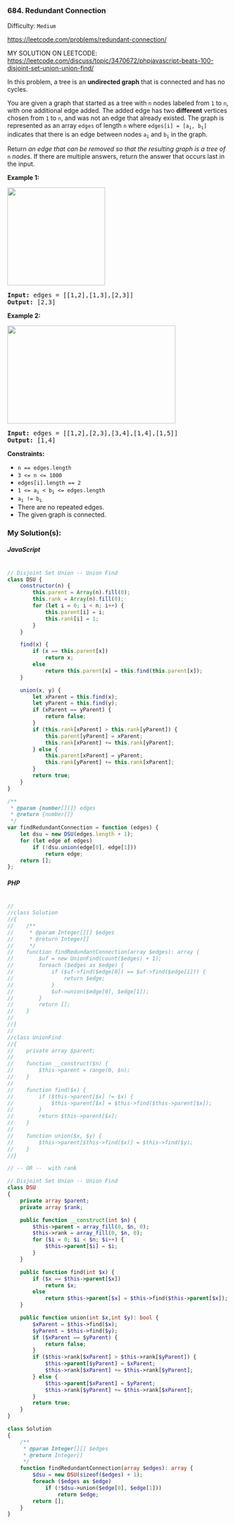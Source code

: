 ### 684. Redundant Connection

Difficulty: `Medium`

https://leetcode.com/problems/redundant-connection/

MY SOLUTION ON LEETCODE:
https://leetcode.com/discuss/topic/3470672/phpjavascript-beats-100-disjoint-set-union-union-find/


<p>In this problem, a tree is an <strong>undirected graph</strong> that is connected and has no cycles.</p>
<p>You are given a graph that started as a tree with <code>n</code> nodes labeled from <code>1</code> to <code>n</code>, with one additional edge added. The added edge has two <strong>different</strong> vertices chosen from <code>1</code> to <code>n</code>, and was not an edge that already existed. The graph is represented as an array <code>edges</code> of length <code>n</code> where <code>edges[i] = [a<sub>i</sub>, b<sub>i</sub>]</code> indicates that there is an edge between nodes <code>a<sub>i</sub></code> and <code>b<sub>i</sub></code> in the graph.</p>
<p>Return <em>an edge that can be removed so that the resulting graph is a tree of </em><code>n</code><em> nodes</em>. If there are multiple answers, return the answer that occurs last in the input.</p>
<p><strong class="example">Example 1:</strong></p>
<img alt="" src="https://assets.leetcode.com/uploads/2021/05/02/reduntant1-1-graph.jpg" style="width: 222px; height: 222px;">
<pre><strong>Input:</strong> edges = [[1,2],[1,3],[2,3]]
<strong>Output:</strong> [2,3]
</pre>
<p><strong class="example">Example 2:</strong></p>
<img alt="" src="https://assets.leetcode.com/uploads/2021/05/02/reduntant1-2-graph.jpg" style="width: 382px; height: 222px;">
<pre><strong>Input:</strong> edges = [[1,2],[2,3],[3,4],[1,4],[1,5]]
<strong>Output:</strong> [1,4]
</pre>
<p><strong>Constraints:</strong></p>
<ul>
	<li><code>n == edges.length</code></li>
	<li><code>3 &lt;= n &lt;= 1000</code></li>
	<li><code>edges[i].length == 2</code></li>
	<li><code>1 &lt;= a<sub>i</sub> &lt; b<sub>i</sub> &lt;= edges.length</code></li>
	<li><code>a<sub>i</sub> != b<sub>i</sub></code></li>
	<li>There are no repeated edges.</li>
	<li>The given graph is connected.</li>
</ul>

### My Solution(s):

##### JavaScript

```js

// Disjoint Set Union -- Union Find
class DSU {
    constructor(n) {
        this.parent = Array(n).fill(0);
        this.rank = Array(n).fill(0);
        for (let i = 0; i < n; i++) {
            this.parent[i] = i;
            this.rank[i] = 1;
        }
    }

    find(x) {
        if (x == this.parent[x])
            return x;
        else
            return this.parent[x] = this.find(this.parent[x]);
    }

    union(x, y) {
        let xParent = this.find(x);
        let yParent = this.find(y);
        if (xParent == yParent) {
            return false;
        }
        if (this.rank[xParent] > this.rank[yParent]) {
            this.parent[yParent] = xParent;
            this.rank[xParent] += this.rank[yParent];
        } else {
            this.parent[xParent] = yParent;
            this.rank[yParent] += this.rank[xParent];
        }
        return true;
    }
}

/**
 * @param {number[][]} edges
 * @return {number[]}
 */
var findRedundantConnection = function (edges) {
    let dsu = new DSU(edges.length + 1);
    for (let edge of edges)
        if (!dsu.union(edge[0], edge[1]))
            return edge;
    return [];
};
```

##### PHP

```php

//
//class Solution
//{
//    /**
//     * @param Integer[][] $edges
//     * @return Integer[]
//     */
//    function findRedundantConnection(array $edges): array {
//        $uf = new UnionFind(count($edges) + 1);
//        foreach ($edges as $edge) {
//            if ($uf->find($edge[0]) == $uf->find($edge[1])) {
//                return $edge;
//            }
//            $uf->union($edge[0], $edge[1]);
//        }
//        return [];
//    }
//
//}
//
//class UnionFind
//{
//    private array $parent;
//
//    function __construct($n) {
//        $this->parent = range(0, $n);
//    }
//
//    function find($x) {
//        if ($this->parent[$x] != $x) {
//            $this->parent[$x] = $this->find($this->parent[$x]);
//        }
//        return $this->parent[$x];
//    }
//
//    function union($x, $y) {
//        $this->parent[$this->find($x)] = $this->find($y);
//    }
//}

// -- OR --  with rank

// Disjoint Set Union -- Union Find
class DSU
{
    private array $parent;
    private array $rank;

    public function __construct(int $n) {
        $this->parent = array_fill(0, $n, 0);
        $this->rank = array_fill(0, $n, 0);
        for ($i = 0; $i < $n; $i++) {
            $this->parent[$i] = $i;
        }
    }

    public function find(int $x) {
        if ($x == $this->parent[$x])
            return $x;
        else
            return $this->parent[$x] = $this->find($this->parent[$x]);
    }

    public function union(int $x,int $y): bool {
        $xParent = $this->find($x);
        $yParent = $this->find($y);
        if ($xParent == $yParent) {
            return false;
        }
        if ($this->rank[$xParent] > $this->rank[$yParent]) {
            $this->parent[$yParent] = $xParent;
            $this->rank[$xParent] += $this->rank[$yParent];
        } else {
            $this->parent[$xParent] = $yParent;
            $this->rank[$yParent] += $this->rank[$xParent];
        }
        return true;
    }
}

class Solution
{
    /**
     * @param Integer[][] $edges
     * @return Integer[]
     */
    function findRedundantConnection(array $edges): array {
        $dsu = new DSU(sizeof($edges) + 1);
        foreach ($edges as $edge)
            if (!$dsu->union($edge[0], $edge[1]))
                return $edge;
        return [];
    }
}


```

